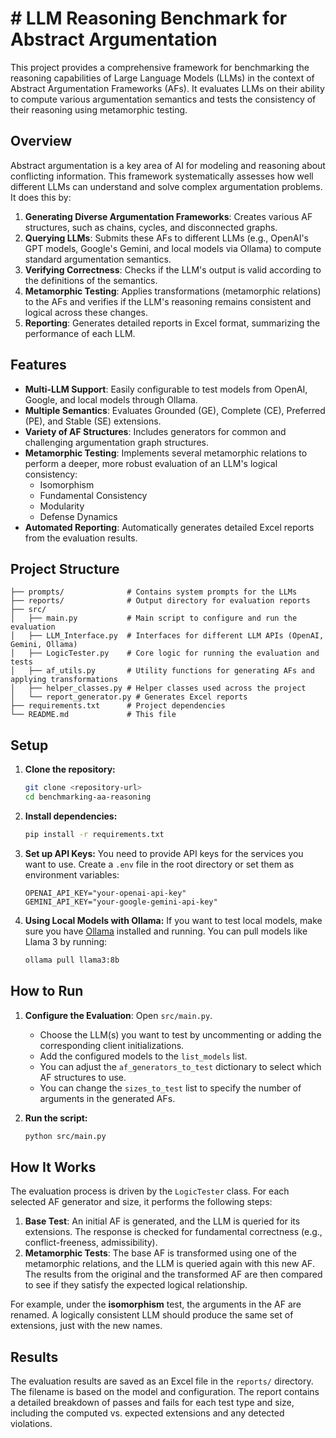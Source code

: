 # # LLM Reasoning Benchmark for Abstract Argumentation

This project provides a comprehensive framework for benchmarking the reasoning capabilities of Large Language Models (LLMs) in the context of Abstract Argumentation Frameworks (AFs). It evaluates LLMs on their ability to compute various argumentation semantics and tests the consistency of their reasoning using metamorphic testing.

## Overview

Abstract argumentation is a key area of AI for modeling and reasoning about conflicting information. This framework systematically assesses how well different LLMs can understand and solve complex argumentation problems. It does this by:

1.  **Generating Diverse Argumentation Frameworks**: Creates various AF structures, such as chains, cycles, and disconnected graphs.
2.  **Querying LLMs**: Submits these AFs to different LLMs (e.g., OpenAI's GPT models, Google's Gemini, and local models via Ollama) to compute standard argumentation semantics.
3.  **Verifying Correctness**: Checks if the LLM's output is valid according to the definitions of the semantics.
4.  **Metamorphic Testing**: Applies transformations (metamorphic relations) to the AFs and verifies if the LLM's reasoning remains consistent and logical across these changes.
5.  **Reporting**: Generates detailed reports in Excel format, summarizing the performance of each LLM.

## Features

- **Multi-LLM Support**: Easily configurable to test models from OpenAI, Google, and local models through Ollama.
- **Multiple Semantics**: Evaluates Grounded (GE), Complete (CE), Preferred (PE), and Stable (SE) extensions.
- **Variety of AF Structures**: Includes generators for common and challenging argumentation graph structures.
- **Metamorphic Testing**: Implements several metamorphic relations to perform a deeper, more robust evaluation of an LLM's logical consistency:
  - Isomorphism
  - Fundamental Consistency
  - Modularity
  - Defense Dynamics
- **Automated Reporting**: Automatically generates detailed Excel reports from the evaluation results.

## Project Structure

```
├── prompts/              # Contains system prompts for the LLMs
├── reports/              # Output directory for evaluation reports
├── src/
│   ├── main.py           # Main script to configure and run the evaluation
│   ├── LLM_Interface.py  # Interfaces for different LLM APIs (OpenAI, Gemini, Ollama)
│   ├── LogicTester.py    # Core logic for running the evaluation and tests
│   ├── af_utils.py       # Utility functions for generating AFs and applying transformations
│   ├── helper_classes.py # Helper classes used across the project
│   └── report_generator.py # Generates Excel reports
├── requirements.txt      # Project dependencies
└── README.md             # This file
```

## Setup

1.  **Clone the repository:**

    ```bash
    git clone <repository-url>
    cd benchmarking-aa-reasoning
    ```

2.  **Install dependencies:**

    ```bash
    pip install -r requirements.txt
    ```

3.  **Set up API Keys:**
    You need to provide API keys for the services you want to use. Create a `.env` file in the root directory or set them as environment variables:

    ```
    OPENAI_API_KEY="your-openai-api-key"
    GEMINI_API_KEY="your-google-gemini-api-key"
    ```

4.  **Using Local Models with Ollama:**
    If you want to test local models, make sure you have [Ollama](https://ollama.ai/) installed and running. You can pull models like Llama 3 by running:
    ```bash
    ollama pull llama3:8b
    ```

## How to Run

1.  **Configure the Evaluation**: Open `src/main.py`.

    - Choose the LLM(s) you want to test by uncommenting or adding the corresponding client initializations.
    - Add the configured models to the `list_models` list.
    - You can adjust the `af_generators_to_test` dictionary to select which AF structures to use.
    - You can change the `sizes_to_test` list to specify the number of arguments in the generated AFs.

2.  **Run the script:**
    ```bash
    python src/main.py
    ```

## How It Works

The evaluation process is driven by the `LogicTester` class. For each selected AF generator and size, it performs the following steps:

1.  **Base Test**: An initial AF is generated, and the LLM is queried for its extensions. The response is checked for fundamental correctness (e.g., conflict-freeness, admissibility).
2.  **Metamorphic Tests**: The base AF is transformed using one of the metamorphic relations, and the LLM is queried again with this new AF. The results from the original and the transformed AF are then compared to see if they satisfy the expected logical relationship.

For example, under the **isomorphism** test, the arguments in the AF are renamed. A logically consistent LLM should produce the same set of extensions, just with the new names.

## Results

The evaluation results are saved as an Excel file in the `reports/` directory. The filename is based on the model and configuration. The report contains a detailed breakdown of passes and fails for each test type and size, including the computed vs. expected extensions and any detected violations.
